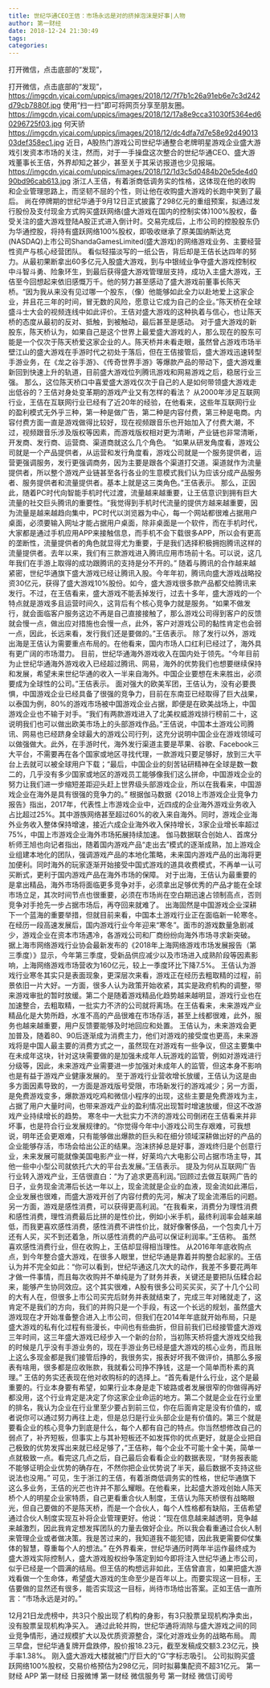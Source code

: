 ```yaml
---
title: 世纪华通CEO王佶：市场永远是对的挤掉泡沫是好事|人物
author: 第一财经
date: 2018-12-24 21:30:49
tags: 
categories: 
---
```

打开微信，点击底部的“发现”，
<!-- more -->
打开微信，点击底部的“发现”，
https://imgcdn.yicai.com/uppics/images/2018/12/7f7b1c26a91eb6e7c3d242d79cb7880f.jpg
使用“扫一扫”即可将网页分享至朋友圈。
https://imgcdn.yicai.com/uppics/images/2018/12/17a8e9cca31030f5364ed60296725f03.jpg
何天骄
https://imgcdn.yicai.com/uppics/images/2018/12/dc4dfa7d7e58e92d4901303def358ec1.jpg
近日，A股热门游戏公司世纪华通整合老牌明星游戏企业盛大游戏引发资本市场的关注，然而，对于一手操盘这次整合的世纪华通CEO、盛大游戏董事长王佶，外界却知之甚少，甚至关于其采访报道也少见报端。
https://imgcdn.yicai.com/uppics/images/2018/12/1d3c5d0484b20e5de4d090bd96cab613.jpg
浙江人王佶，有着浙商低调务实的性格，这体现在他的收购和企业管理思路上，而坚韧不屈的个性，则让他在收购盛大游戏的长跑中笑到了最后。
尚在停牌期的世纪华通于9月12日正式披露了298亿元的重组预案，拟通过发行股份及支付现金方式购买盛跃网络(盛大游戏在国内的控制实体)100%股权，备受关注的盛大游戏登陆A股正式进入倒计时。交易完成后，上市公司的控股股东仍为华通控股，将持有盛跃网络100%股权，即吸收继承了原美国纳斯达克(NASDAQ)上市公司ShandaGamesLimited(盛大游戏)的网络游戏业务、主要经营性资产与核心经营团队。
看似轻描淡写的一纸公告，背后却是王佶长达四年的努力。从最初果断拿出60多亿元入股盛大游戏，到与中银绒业争夺盛大游戏控制权中斗智斗勇、险象环生，到最后获得盛大游戏管理层支持，成功入主盛大游戏，王佶至今回想起来依旧感慨万千。他的努力甚至感动了盛大游戏前董事长陈天桥。“因为我从来没有见过哪一个股东，（像）他能够如此全力以赴地爱上这家企业，并且花三年的时间，冒无数的风险，愿意让它成为自己的企业。”陈天桥在全球盛斗士大会的视频连线中如此评价。王佶对盛大游戏的这种执着与信心，也让陈天桥的态度从最初的反对、抵触，到被触动，最后甚至是感动。
对于盛大游戏的新股东，陈天桥认为，如果自己是这个世界上最爱盛大游戏的人，那么现在的股东可能是一个仅次于陈天桥爱这家企业的人。陈天桥并未看走眼，虽然曾占游戏市场半壁江山的盛大游戏在手游时代之初处于落后，但在王佶接管后，盛大游戏迅速转型手游业务，在《龙之谷手游》、《传奇世界手游》等爆款产品的带动下，盛大游戏重新回到快速上升的轨道，目前盛大游戏位列腾讯游戏和网易游戏之后，稳居行业三强。
那么，这位陈天桥口中喜爱盛大游戏仅次于自己的人是如何带领盛大游戏走出低谷的？王佶对身处变革期的游戏产业又有怎样的看法？
从2000年涉足互联网行业，王佶在互联网行业已经有了近20年的经验，在他看来，这些年互联网行业的盈利模式无外乎三种，第一种是做广告，第二种是内容付费，第三种是电商。内容付费方面一直是游戏做得比较好，现在视频跟音乐也开始加入了付费大潮，不过，视频跟音乐涉及版权等因素，而游戏版权相对更为清晰，产业链也非常清晰，开发商、发行商、运营商、渠道商就这么几个角色。
“如果从研发角度看，游戏公司就是一个产品提供者，从运营和发行角度看，游戏公司就是一个服务提供者，运营更强调服务，发行更强调商务，因为主要是跟各个渠道打交道。渠道就作为流量提供者，所以整个游戏产业链甚至各行各业的生意模式我们认为应该分成产品服务者、服务提供者和流量提供者。基本上就是这三类角色。”王佶表示。
那么，正因此，随着PC时代向智能手机时代过渡，流量越来越重要，让王佶意识到拥有巨大流量的社交巨头腾讯的重要性。“我觉得到手机时代流量的提供方越来越重要，因为流量是越来越趋向集中，PC时代以浏览器为中心，每一个网站都很难占据用户桌面，必须要输入网址才能占据用户桌面，除非桌面是一个软件，而在手机时代，大家都是通过手机应用APP来接触信息，而手机不会下载很多APP，所以会有更高的垄断性，流量提供者的角色就显得尤为重要，于是我们选择积极拥抱腾讯这样的流量提供者。去年以来，我们有三款游戏进入腾讯应用市场前十名。可以说，这几年我们在手游上取得的成功跟腾讯的支持是分不开的。”
随着与腾讯的合作越来越紧密，世纪华通旗下盛大游戏已经让腾讯入股。今年年初，腾讯向盛大游戏战略投资30亿元，获得了盛大游戏10%股份。如今，盛大游戏很多款产品都交给腾讯来发行。不过，在王佶看来，盛大游戏不能丢掉发行，过去十多年，盛大游戏的一个特点就是游戏多且运营时间久，这背后有个核心竞争力就是服务。“如果不做发行，就会面临客户服务这边不再是自己直接接触了，那么游戏公司得到客户的反馈就会慢一点，做出应对措施也会慢一点，此外，客户对游戏公司的黏性肯定也会弱一点，因此，长远来看，发行我们还是要做的。”王佶表示。
除了发行以外，游戏出海是王佶认为需要重点布局的。在他看来，国内市场人口红利已经过了，海外具有更广阔的市场潜力。
目前，世纪华通海外游戏收入在国内处于领先。“今年目前为止世纪华通海外游戏收入已经超过腾讯、网易，海外的优势我们也想要继续保持和发展，希望未来世纪华通的收入一半来自海外。中国企业要想在未来胜出，必须要成为全球性的公司。”王佶表示。
面对强大的欧美军团，王佶认为，没有必要畏惧，中国游戏企业已经具备了很强的竞争力，目前在东南亚已经取得了巨大战果，以泰国为例，80%的游戏市场被中国游戏企业占据，即便是在欧美战场上，中国游戏企业也不输于对手。“我们有两款游戏进入了北美权威游戏排行榜前二十，这说明我们也可以做出欧美市场上的头部游戏作品。”王佶说，中国本土游戏公司腾讯、网易也已经跻身全球最大的游戏公司行列，这充分说明中国企业在游戏领域可以做强做大。此外，在手游时代，海外发行渠道主要是苹果、谷歌、Facebook三大平台，不需要再在各个国家或地区寻找代理，一款游戏只要足够好，放到三大平台上去就可以被全球用户下载；“最后，中国企业的刻苦钻研精神在全球是数一数二的，几乎没有多少国家或地区的游戏员工能够像我们这么拼命，中国游戏企业的努力让我们进一步缩短差距迎头赶上世界级头部游戏企业，所以在我看来，中国游戏企业在海外是具有很强的竞争力的。”
根据伽马数据《2018上市游戏企业竞争力报告》指出，2017年，代表性上市游戏企业中，近四成的企业海外游戏业务收入占比超过25%。其中游族网络甚至超过60%的收入来自海外。同时，游戏企业海外业务收入整体保持增速，接近六成企业海外收入保持增长，3家企业增长率超过75%，中国上市游戏企业海外市场拓展持续加速。
伽马数据联合创始人、首席分析师王旭也向记者指出，随着国内游戏产品“走出去”模式的逐渐成熟，加上游戏企业组建本地化的团队，强调游戏产品的本地化策略，未来国内游戏产品的出海将更加便利。同时海外的玩家逐渐开始接受中国式游戏的道具收费模式，不再单一认可买断式，更利于国内游戏产品在海外市场的保障。
对于出海，王佶认为最重要的是拿出精品，海外市场将面临更多竞争对手，必须拿出足够优秀的产品才能在全球市场立足，其次时间节点也很重要，必须在市场尚在空白期迅速占领制高点，否则竞争对手抢先一步占据市场后，再夺回来就难了。
出海固然是中国游戏企业深耕下一个蓝海的重要举措，但就目前来看，中国本土游戏行业正在面临新一轮寒冬。在经历一段高速发展后，国内游戏行业今年迎来“寒冬”。面市的游戏数量急剧减少，游戏企业在资本市场遇冷，各游戏公司和厂商纷纷向海外市场寻求新突破。
据上海市网络游戏行业协会最新发布的《2018年上海网络游戏市场发展报告（第三季度）》显示，今年第三季度，受新品供应减少以及市场进入成熟阶段等因素影响，上海网络游戏市场营收为160亿元，较上一季度环比下降7.5%。
王佶认为游戏行业寒冬其实只是表面现象，更深层次来看，游戏正在经历去粗取精的过程，前景依旧一片大好。一方面，很多人认为政策开始收紧，其实是政府机构的调整，带来游戏审批的暂时放缓。第二个是随着游戏精品化趋势越来越明显，游戏行业也在加速整合，去粗取精，一批实力不济的公司就将离场。在王佶看来，未来游戏产业精品化是大势所趋，水准不高的产品很难在市场存活，甚至上线都很难，此外，服务也越来越重要，用户反馈要能够及时地回应和处置。
王佶认为，未来游戏会更加普及，随着80、90后逐渐成为消费主力，他们对游戏的接受度也更高，未来游戏将是中国人最主要的消费方式之一，虽然现在对游戏有一些争议，但这主要集中在未成年这块，针对这块需要做的是加强未成年人玩游戏的监管，例如对游戏进行分级等，因此，未来游戏产业需要进一步加强对未成年人的监管，但这本身不影响也是有益于游戏产业健康发展的。
至于游戏行业营收增长放缓，王佶认为这是由多方面因素导致的，一方面是游戏版号受限，市场新发行的游戏减少；另一方面，是免费游戏变多，爆款游戏吃鸡和微信小程序的出现，这些主要是免费游戏为主，占据了用户大量时间，也带来游戏产业的盈利情况出现暂时增速放缓，但这不改游戏产业持续增长的趋势。
寒冬中一大批实力不济的游戏公司倒闭在王佶看来并非坏事，也是符合行业发展规律的。“你觉得今年中小游戏公司生存艰难，可我想说，明年还会更艰难，只有能够做出爆款的巨头和在细分领域深耕做出好的产品的企业能够存活，市场会给出公正的结果。泡沫挤掉总是好事，游戏终归是个创意行业，未来发展可能就像美国电影产业一样，好莱坞六大电影公司占据市场主导，其他一些中小型公司就依托六大的平台去发展。”王佶表示。
提及为何从互联网广告行业转入游戏产业，王佶很直白：“为了追求更高利润。”回顾过去做互联网广告的日子，业务现金流滞后长达一年以上，现金流就是企业的血液，现金流如此滞后，企业发展也很难，而盛大游戏开创了内容付费的先河，解决了现金流滞后的问题。另一方面，游戏是感性消费，可以获得更高利润。“在我看来，消费分为理性消费和感性消费，理性消费最后比拼的是性价比，例如小米手机，最终利润率会越来越低，而我更喜欢感性消费，感性消费不讲性价比，就好像奢侈品，一个包卖几十万还有人买，买不到还着急，所以感性消费的产品可以保证利润率。”王佶称。
虽然喜欢感性消费行业，但在收购上，王佶却显得相当理性。
从2016年年底收购点点，到今年整合盛大游戏，在很多人眼里，世纪华通是靠着并购整合起家的。王佶认为并不完全如此：“你可以看到，世纪华通这几次大的动作，我差不多要花两年才做一件事情，而且每次收购并不单纯是为了财务并表，关键还是要把队伍糅合起来，能够产生协同效应。这个其实很难，A股有很多公司买买买，买了十几个公司的大有人在，但很多上市公司买完后财务并表就结束了，完成三年对赌就走了，这肯定不是我们的方向，我们的并购只是一个手段，有这一个长远的规划，虽然盛大游戏现在才开始准备整合进入上市公司，但我们在2014年年底就开始布局，只是盛大游戏的私有化过程有些漫长，中间也有些曲折，但目前我们已经接管盛大游戏三年时间，这三年盛大游戏已经步入一个新的台阶，当初陈天桥将盛大游戏交给我的时候是几乎没有手游业务的，现在手游业务已经是盛大游戏的核心业务，而且账上这么多现金都是我们接管后挣的，我很务实，报表好坏我不做评价，搞那么多报表有啥用，很多都是应收账款，我就看公司挣不挣钱，这是一个简单而朴素的真理。”
王佶的务实还表现在他对收购标的的选择上。“首先看是什么行业，这个是最重要的。行业本身要有希望，如果行业本身是走下坡路或者发展很窄的你做得再好都没用，这个行业肯定是决定了你这家企业命运的地方。第二个就是企业在行业里的排名，我认为企业在行业里至少要占到前三位，你在后面肯定是没有价值的，或者说你可以通过努力再往上走，但是总归是行业头部企业是有价值的。第三个就是要看企业的核心竞争力到底是什么，每个人都有自己的特点。你当然想修改自己的弱点了，补齐短板，但事实上与其补短板还不如发挥你的优点更好，就是企业把自己极致的优势发挥出来就已经足够了，”王佶称，每个企业不可能十全十美，简单一点就极致一点。看完这几点之后，自己最后会看看企业的数据表现，“财务报表能不能够证明企业优势的确存在，不然你把企业优势说了半天，最后数据不支持这些说法也没用。”
可见，生于浙江的王佶，有着浙商低调务实的性格，世纪华通旗下这么多业务，王佶的光芒也许并不那么耀眼。在他看来，比起盛大游戏创始人陈天桥个人的明星企业家特质，自己更看重合伙人制度，王佶认为陈天桥很有战略眼光，但自己要做的不是陈天桥，而是一个合伙人，每个人性格都有缺陷，王佶希望通过合伙人制度实现互补将企业管理更好。他说：“现在信息越来越透明，竞争越来越激烈，因此我肯定想发挥团队的力量去做好企业。所以我会看重通过合伙人制来管理企业或者做决策。我是苦过来的，我知道我不能犯错，因此我更需要仰仗集体的智慧，尊重每个人的想法。”
在外界看来，世纪华通历时两年半运作最终成为盛大游戏实际控制人，盛大游戏股权纷争落定到如今即将注入世纪华通上市公司，似乎已经是一个圆满的结局。但王佶的构想远非如此，王佶曾直言，如果把盛大游戏看做一个生命体，希望盛大游戏的生命至少是百年以上。而要实现这一目标，王佶要做的显然还有很多，能否实现这一目标，尚待市场给出答案。正如王佶一直所言：“市场永远是对的。”
 
 
12月21日龙虎榜中，共3只个股出现了机构的身影，有3只股票呈现机构净卖出，没有股票呈现机构净买入。
通过此轮并购，世纪华通将消除与盛大游戏之间的同业竞争情形，通过规模扩大以及优质资源整合，深化对游戏业务的战略布局。
周三早盘，世纪华通复牌开盘跌停，股价报18.23元，截至发稿成交额3.23亿元，换手率1.38%。
刚入盛大游戏大楼就被门厅巨大的“G”字标志吸引。
公司拟购买盛跃网络100%股权，交易价格预估为298亿元，同时拟募集配资不超31亿元。
第一财经
APP
第一财经
日报微博
第一财经
微信服务号
第一财经
微信订阅号
